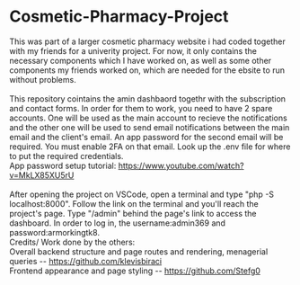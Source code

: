 # Cosmetic-Pharmacy-Project
This was part of a larger cosmetic pharmacy website i had coded together with my friends for a univerity project. For now, it only contains the necessary components which I have worked on, as well as some other components my friends worked on, which are needed for the ebsite to run without problems.<br/>
<br/>
This repository cointains the amin dashbaord togethr with the subscription and contact forms. In order for them to work, you need to have 2 spare accounts. One will be used as the main account to recieve the notifications and the other one will be used to send email notifications between the main email and the client's email. An app password for the second email will be required. You must enable 2FA on that email. Look up the .env file for where to put the required credentials.<br/>
App password setup tutorial: https://www.youtube.com/watch?v=MkLX85XU5rU <br/>
<br/>
After opening the project on VSCode, open a terminal and type "php -S localhost:8000". Follow the link on the terminal and you'll reach the project's page. Type "/admin" behind the page's link to access the dashboard. In order to log in, the username:admin369 and password:armorkingtk8. 
<br/>
Credits/ Work done by the others:<br/>
Overall backend structure and page routes and rendering, menagerial queries -- https://github.com/klevisbiraci<br/>
Frontend appearance and page styling -- https://github.com/Stefg0<br/>


